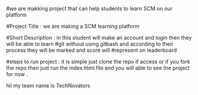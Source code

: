 #we are makking project that can help students to learn SCM on our platform 

#Project Title : we are making a SCM learning platform

#Short Description : in this student will make an account and login then they will be able to learn 
#git without using gitbash and according to their process they will be marked and score will #represent on leaderboard 

#steps to run project : it is simple just clone the repo if access or if you fork the repo then just run the index.html file and you will able to see the project for now .


hii my team name is TechNovators 